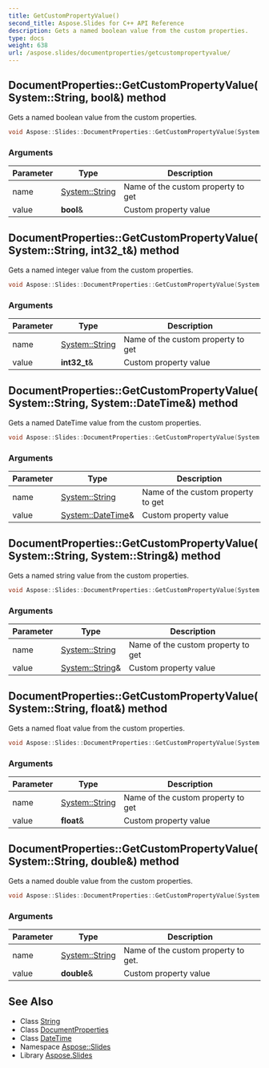 ```yaml
---
title: GetCustomPropertyValue()
second_title: Aspose.Slides for C++ API Reference
description: Gets a named boolean value from the custom properties.
type: docs
weight: 638
url: /aspose.slides/documentproperties/getcustompropertyvalue/
---
```

## DocumentProperties::GetCustomPropertyValue(System::String, bool\&) method


Gets a named boolean value from the custom properties.

```cpp
void Aspose::Slides::DocumentProperties::GetCustomPropertyValue(System::String name, bool &value) override
```


### Arguments

| Parameter | Type | Description |
| --- | --- | --- |
| name | [System::String](../../../system/string/) | Name of the custom property to get |
| value | **bool**\& | Custom property value |

## DocumentProperties::GetCustomPropertyValue(System::String, int32_t\&) method


Gets a named integer value from the custom properties.

```cpp
void Aspose::Slides::DocumentProperties::GetCustomPropertyValue(System::String name, int32_t &value) override
```


### Arguments

| Parameter | Type | Description |
| --- | --- | --- |
| name | [System::String](../../../system/string/) | Name of the custom property to get |
| value | **int32_t**\& | Custom property value |

## DocumentProperties::GetCustomPropertyValue(System::String, System::DateTime\&) method


Gets a named DateTime value from the custom properties.

```cpp
void Aspose::Slides::DocumentProperties::GetCustomPropertyValue(System::String name, System::DateTime &value) override
```


### Arguments

| Parameter | Type | Description |
| --- | --- | --- |
| name | [System::String](../../../system/string/) | Name of the custom property to get |
| value | [System::DateTime](../../../system/datetime/)\& | Custom property value |

## DocumentProperties::GetCustomPropertyValue(System::String, System::String\&) method


Gets a named string value from the custom properties.

```cpp
void Aspose::Slides::DocumentProperties::GetCustomPropertyValue(System::String name, System::String &value) override
```


### Arguments

| Parameter | Type | Description |
| --- | --- | --- |
| name | [System::String](../../../system/string/) | Name of the custom property to get |
| value | [System::String](../../../system/string/)\& | Custom property value |

## DocumentProperties::GetCustomPropertyValue(System::String, float\&) method


Gets a named float value from the custom properties.

```cpp
void Aspose::Slides::DocumentProperties::GetCustomPropertyValue(System::String name, float &value) override
```


### Arguments

| Parameter | Type | Description |
| --- | --- | --- |
| name | [System::String](../../../system/string/) | Name of the custom property to get |
| value | **float**\& | Custom property value |

## DocumentProperties::GetCustomPropertyValue(System::String, double\&) method


Gets a named double value from the custom properties.

```cpp
void Aspose::Slides::DocumentProperties::GetCustomPropertyValue(System::String name, double &value) override
```


### Arguments

| Parameter | Type | Description |
| --- | --- | --- |
| name | [System::String](../../../system/string/) | Name of the custom property to get. |
| value | **double**\& | Custom property value |

## See Also

* Class [String](../../../system/string/)
* Class [DocumentProperties](../)
* Class [DateTime](../../../system/datetime/)
* Namespace [Aspose::Slides](../../)
* Library [Aspose.Slides](../../../)